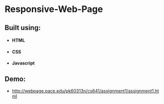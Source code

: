 # Responsive-Web-Page

## Built using: 
- #### HTML  
- #### CSS 
- #### Javascript

## Demo:
- http://webpage.pace.edu/pk60313n/cs641/assignment1/assignment1.html
